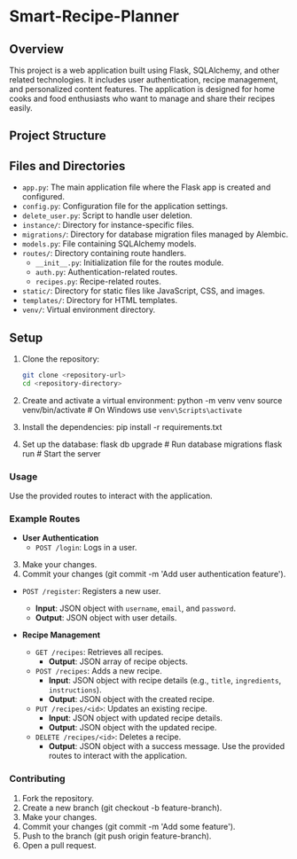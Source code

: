 # Smart-Recipe-Planner

## Overview

This project is a web application built using Flask, SQLAlchemy, and other related technologies. It includes user authentication, recipe management, and personalized content features. The application is designed for home cooks and food enthusiasts who want to manage and share their recipes easily.

## Project Structure

## Files and Directories

- `app.py`: The main application file where the Flask app is created and configured.
- `config.py`: Configuration file for the application settings.
- `delete_user.py`: Script to handle user deletion.
- `instance/`: Directory for instance-specific files.
- `migrations/`: Directory for database migration files managed by Alembic.
- `models.py`: File containing SQLAlchemy models.
- `routes/`: Directory containing route handlers.
  - `__init__.py`: Initialization file for the routes module.
  - `auth.py`: Authentication-related routes.
  - `recipes.py`: Recipe-related routes.
- `static/`: Directory for static files like JavaScript, CSS, and images.
- `templates/`: Directory for HTML templates.
- `venv/`: Virtual environment directory.

## Setup

1. Clone the repository:
   ```sh
   git clone <repository-url>
   cd <repository-directory>

2. Create and activate a virtual environment:
   python -m venv venv
   source venv/bin/activate  # On Windows use `venv\Scripts\activate`

3. Install the dependencies:
   pip install -r requirements.txt

4. Set up the database:
   flask db upgrade  # Run database migrations
   flask run  # Start the server

### Usage
Use the provided routes to interact with the application.

### Example Routes

- **User Authentication**
  - `POST /login`: Logs in a user.
3. Make your changes.
4. Commit your changes (git commit -m 'Add user authentication feature').
  - `POST /register`: Registers a new user.
    - **Input**: JSON object with `username`, `email`, and `password`.
    - **Output**: JSON object with user details.

- **Recipe Management**
  - `GET /recipes`: Retrieves all recipes.
    - **Output**: JSON array of recipe objects.
  - `POST /recipes`: Adds a new recipe.
    - **Input**: JSON object with recipe details (e.g., `title`, `ingredients`, `instructions`).
    - **Output**: JSON object with the created recipe.
  - `PUT /recipes/<id>`: Updates an existing recipe.
    - **Input**: JSON object with updated recipe details.
    - **Output**: JSON object with the updated recipe.
  - `DELETE /recipes/<id>`: Deletes a recipe.
    - **Output**: JSON object with a success message.
Use the provided routes to interact with the application.

### Contributing
1. Fork the repository.
2. Create a new branch (git checkout -b feature-branch).
3. Make your changes.
4. Commit your changes (git commit -m 'Add some feature').
5. Push to the branch (git push origin feature-branch).
6. Open a pull request.
